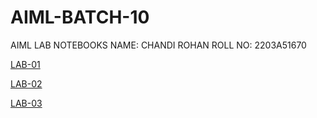 # AIML-BATCH-10
AIML LAB NOTEBOOKS 
NAME: CHANDI ROHAN
ROLL NO: 2203A51670


[LAB-01](https://github.com/rohanred09/AIML-BATCH-10/blob/main/1.ipynb)

[LAB-02](https://github.com/rohanred09/AIML-BATCH-10/blob/main/2.ipynb)

[LAB-03](https://github.com/rohanred09/AIML-BATCH-10/blob/main/3.ipynb)





